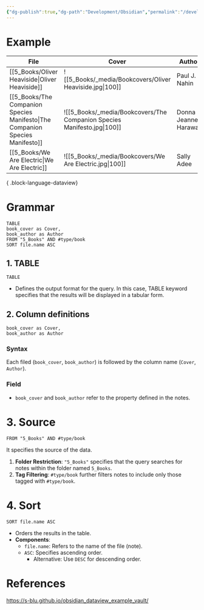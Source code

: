 ```yaml
---
{"dg-publish":true,"dg-path":"Development/Obsidian","permalink":"/development/obsidian/","tags":["type/tutorial","status/done"],"dgShowToc":true,"created":"2024-12-15T09:21:56.920+01:00","updated":"2024-12-15T11:33:54.726+01:00"}
---
```



# Example


| File                                                                            | Cover                                                                   | Author               |
| ------------------------------------------------------------------------------- | ----------------------------------------------------------------------- | -------------------- |
| [[5_Books/Oliver Heaviside\|Oliver Heaviside]]                               | ![[5_Books/_media/Bookcovers/Oliver Heaviside.jpg\|100]]                | Paul J. Nahin        |
| [[5_Books/The Companion Species Manifesto\|The Companion Species Manifesto]] | ![[5_Books/_media/Bookcovers/The Companion Species Manifesto.jpg\|100]] | Donna Jeanne Haraway |
| [[5_Books/We Are Electric\|We Are Electric]]                                 | ![[5_Books/_media/Bookcovers/We Are Electric.jpg\|100]]                 | Sally Adee           |

{ .block-language-dataview}


# Grammar

```
TABLE 
book_cover as Cover,
book_author as Author
FROM "5_Books" AND #type/book
SORT file.name ASC
```

## 1. TABLE

```
TABLE 
```
 

- Defines the output format for the query. In this case, TABLE keyword specifies that the results will be displayed in a tabular form.

## 2. Column definitions

```
book_cover as Cover,
book_author as Author
```

### Syntax

Each filed (`book_cover`, `book_author`) is followed by the column name (`Cover`, `Author`).

### Field

- `book_cover` and `book_author` refer to the property defined in the notes.


# 3. Source

```
FROM "5_Books" AND #type/book
```

It specifies the source of the data.

1. **Folder Restriction**: `"5_Books"` specifies that the query searches for notes within the folder named `5_Books`.
2. **Tag Filtering**: `#type/book` further filters notes to include only those tagged with `#type/book`.


# 4. Sort

```
SORT file.name ASC
```

- Orders the results in the table.
- **Components**:
    - `file.name`: Refers to the name of the file (note).
    - `ASC`: Specifies ascending order.
        - Alternative: Use `DESC` for descending order.


# References

https://s-blu.github.io/obsidian_dataview_example_vault/